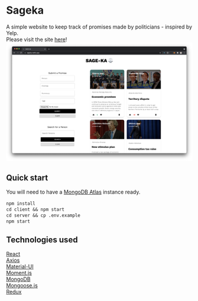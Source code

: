 # Sageka

A simple website to keep track of promises made by politicians - inspired by Yelp.\
Please visit the site [here](https://sageka.netlify.app/)!
![home](./home.png)

## Quick start

You will need to have a [MongoDB Atlas](https://www.mongodb.com/) instance ready.

```
npm install
cd client && npm start
cd server && cp .env.example
npm start
```

## Technologies used

[React](https://reactjs.org/)\
[Axios](https://axios-http.com/docs/intro)\
[Material-UI](https://material-ui.com/)\
[Moment.js](https://momentjs.com/)\
[MongoDB](https://www.mongodb.com/)\
[Mongoose.js](https://mongoosejs.com/docs/api.html)\
[Redux](https://redux.js.org/)
